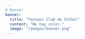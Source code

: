 ```yaml
---
# Banner
banner:
  title: "Tensaos Club de Fútbol"
  content: "No hay color."
  image: "/images/banner.png"
---
```

